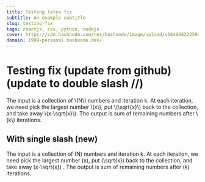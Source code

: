 ```yaml
---
title: Testing latex fix
subtitle: An example subtitle
slug: testing-fix
tags: reactjs, css, python, nodejs 
cover: https://cdn.hashnode.com/res/hashnode/image/upload/v1649662225945/7f_c6UxhR.jpg?auto=compress
domain: 1999-personal.hashnode.dev/
---
```


# Testing fix (update from github) (update to double slash //)
The input is a collection of \\(N\\) numbers and iteration k. 
At each iteration, we need pick the largest number \\(x\\), put \\(\\sqrt{x}\\) back to the collection, and take away \\(x-\\sqrt{x}\\). 
The output is sum of remaining numbers after \\(k\\) iterations.

## With single slash (new)

The input is a collection of \(N\) numbers and iteration k. At each iteration, we need pick the largest number \(x\), put \(\sqrt{x}\) back to the collection, and take away \(x-\sqrt{x}\) . The output is sum of remaining numbers after \(k\) iterations.



